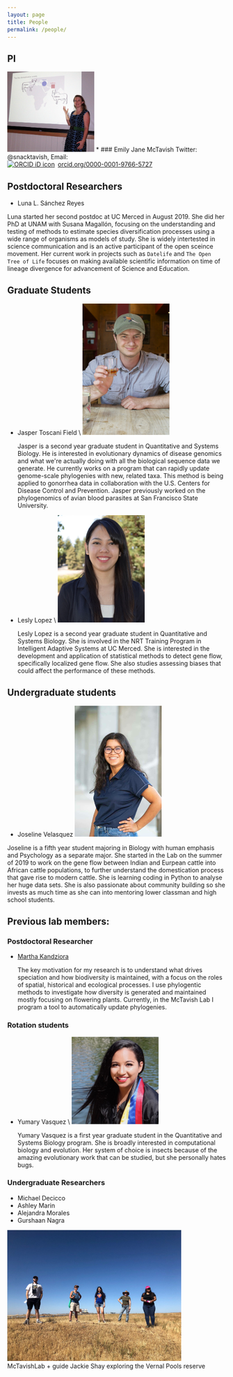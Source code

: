 ```yaml
---
layout: page
title: People
permalink: /people/
---
```

## PI
<img src="/assets/teaching.jpg" alt="Drawing" style="width: 200px;"/>
* ### Emily Jane McTavish
Twitter: @snacktavish, Email: <ejmctavish@ucmerced.edu><br>
<div itemscope itemtype="https://schema.org/Person"><a itemprop="sameAs" content="https://orcid.org/0000-0001-9766-5727" href="https://orcid.org/0000-0001-9766-5727" target="orcid.widget" rel="noopener noreferrer" style="vertical-align:top;"><img src="https://orcid.org/sites/default/files/images/orcid_16x16.png" style="width:1em;margin-right:.5em;" alt="ORCID iD icon">orcid.org/0000-0001-9766-5727</a></div>



## Postdoctoral Researchers

* Luna L. Sánchez Reyes

Luna started her second postdoc at UC Merced in August 2019. She did her PhD at UNAM with Susana Magallón, focusing on the understanding and testing of methods to estimate species diversification processes using a wide range of organisms as models of study. She is widely intertested in science communication and is an active participant of the open sceince movement. Her current work in projects such as `Datelife` and `The Open Tree of Life` focuses on making available scientific information on time of lineage divergence for advancement of Science and Education.

## Graduate Students
* Jasper Toscani Field \\
<img src="/assets/jasper.jpg" alt="Drawing" style="width: 200px;"/><br>

    Jasper is a second year graduate student in Quantitative and Systems Biology. He is interested in evolutionary dynamics of disease genomics and what we're actually doing with all the biological sequence data we generate. He currently works on a program that can rapidly update genome-scale phylogenies with new, related taxa. This method is being applied to gonorrhea data in collaboration with the U.S. Centers for Disease Control and Prevention. Jasper previously worked on the phylogenomics of avian blood parasites at San Francisco State University.

* Lesly Lopez \\
<img src="/assets/Lesly_Lopez_Headshot.png" alt="Drawing" style="width: 200px;"/><br>

    Lesly Lopez is a second year graduate student in Quantitative and Systems Biology. She is involved in the NRT Training Program in Intelligent Adaptive Systems at UC Merced. She is interested in the development and application of statistical methods to detect gene flow, specifically localized gene flow. She also studies assessing biases that could affect the performance of these methods.

## Undergraduate students

* Joseline Velasquez
<img src="/assets/Joseline.jpg" alt="Drawing" style="width: 200px;"/><br>

Joseline is a fifth year student majoring in Biology with human emphasis and Psychology as a separate major. She started in the Lab on the summer of 2019 to work on the gene flow between Indian and Eurpean cattle into African cattle populations, to further understand the domestication process that gave rise to modern cattle. She is learning coding in Python to analyse her huge data sets. She is also passionate about community building so she invests as much time as she can into mentoring lower classman and high school students.

## Previous lab members: 

### Postdoctoral Researcher

* [Martha Kandziora](https://blubbundbla.github.io/plantastic/)
    
    The key motivation for my research is to understand what drives speciation and how biodiversity is maintained, with a focus on the roles of spatial, historical and ecological processes. I use phylogentic methods to investigate how diversity is generated and maintained mostly focusing on flowering plants. Currently, in the McTavish Lab I program a tool to automatically update phylogenies.

### Rotation students  
* Yumary Vasquez \\
<img src="/assets/Yumary.jpg" alt="Drawing" style="width: 200px;"/><br> 

     Yumary Vasquez is a first year graduate student in the Quantitative and Systems Biology program. She is broadly interested in computational biology and evolution. Her system of choice is insects because of the amazing evolutionary work that can be studied, but she personally hates bugs. 


### Undergraduate Researchers

* Michael Decicco
* Ashley Marin
* Alejandra Morales
* Gurshaan Nagra


<img src="/assets/vernal.jpg" alt="Drawing" style="width: 400px;"/><br>
McTavishLab + guide Jackie Shay exploring the Vernal Pools reserve
